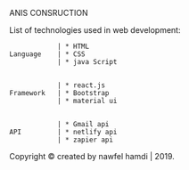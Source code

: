 ANIS CONSRUCTION
 
 List of technologies used in web development:
    
                | * HTML
    Language    | * CSS
                | * java Script
                        

                | * react.js
    Framework   | * Bootstrap 
                | * material ui                    
               

                | * Gmail api
    API         | * netlify api 
                | * zapier api   

Copyright © created by nawfel hamdi | 2019.